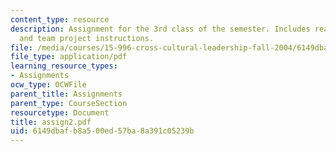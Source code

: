 ```yaml
---
content_type: resource
description: Assignment for the 3rd class of the semester. Includes reading assignment
  and team project instructions.
file: /media/courses/15-996-cross-cultural-leadership-fall-2004/6149dbafb8a500ed57ba8a391c05239b_assign2.pdf
file_type: application/pdf
learning_resource_types:
- Assignments
ocw_type: OCWFile
parent_title: Assignments
parent_type: CourseSection
resourcetype: Document
title: assign2.pdf
uid: 6149dbaf-b8a5-00ed-57ba-8a391c05239b
---
```

